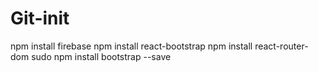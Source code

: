 # Git-init
npm install firebase
npm install react-bootstrap
npm install react-router-dom
sudo npm install bootstrap --save 